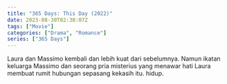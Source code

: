```yaml
---
title: "365 Days: This Day (2022)"
date: 2023-08-30T02:38:07Z
tags: ["Movie"]
categories: ["Drama", "Romance"]
series: ["365 Days"]
---
```


Laura dan Massimo kembali dan lebih kuat dari sebelumnya. Namun ikatan keluarga Massimo dan seorang pria misterius yang menawar hati Laura membuat rumit hubungan sepasang kekasih itu. hidup.

<mux-player stream-type="on-demand"
  src="https://kp3d-my.sharepoint.com/personal/ryoo_kp3d_onmicrosoft_com/_layouts/15/download.aspx?share=EVo97oBJ6XtNttMP48gKOdsBxoGpyXSOrUSi_1nIVffpcw" metadata-video-title="365 Days: This Day (2022)" prefer-playback="mse" controls>
  </mux-player>
  
  
  <script src="https://cdn.jsdelivr.net/npm/@mux/mux-player"></script>
  
 <script id="Kdh2kXqqRK5BiieS7O9QIFFEdG1OlHbaQ1tuZ011pGYM" type="application/ld+json">
 {
  "@context": "https://schema.org/",
  "@type": "VideoObject",
  "name": "365 Days: This Day (2022)",
  "contentUrl": "https://stream.mux.com/Kdh2kXqqRK5BiieS7O9QIFFEdG1OlHbaQ1tuZ011pGYM.m3u8",
  "thumbnailUrl": "https://www.themoviedb.org/t/p/original/jpDyo4FT7xCPs9Enx0B6dIeP85e.jpg?width=314&fit_mode=preserve&time=25",
  "uploadDate": "2023-08-30T02:38:07Z",
}

</script>